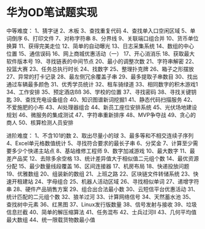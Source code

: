 # 华为OD笔试题实现

中等难度：
1、猜字谜
2、木板
3、查找重复代码
4、查找单入口空闲区域
5、单词倒序
6、打印文件
7、对称字符串
8、分界线
9、关联端口组合并
10、货币单位换算
11、获得完美走位
12、简单的自动曝光
13、日志采集系统
14、数组的中心位置
15、通信误码
16、网上商城优惠活动（一）
17、开心消消乐
18、获取最大软件版本号
19、寻找链表的中间节点
20、最小的调整次数
21、字符串解密
22、投篮大赛
23、任务总执行时长
24、找数字
25、整理扑克牌
26、箱子之形摆放
27、异常的打卡记录
28、最左侧冗余覆盖子串
29、最多提取子串数目
30、找出通过车辆最多颜色
31、优秀学员统计
32、租车骑绿道
33、相同数字的积木游戏1
34、工作安排
35、预定酒店ßß
36、学校的位置
37、寻找密码
38、寻找关键钥匙
39、查找充电设备组合
40、知识图谱新词挖掘1
41、静态代码扫描服务
42、不爱施肥的小布
43、AI处理器组合
44、新员工座位安排系统
45、光伏场地建设规划
46、微服务的集成测试
47、字符串重新排序
48、MVP争夺战
49、贪心的商人
50、核算检测人员安排

进阶难度：
1、不含101的数
2、取出尽量小的球
3、最多等和不相交连续子序列
4、Excel单元格数值统计
5、寻找符合要求的最长子串
6、分奖金
7、计算至少需要多少个快递主站点
8、基站维修工程师
9、数字加减游戏
10、最大数字
11、最差产品奖
12、去除多余空格
13、统计差异值大于相似值二元组个数
14、最优资源分配
15、最少数量线段覆盖
16、区间连接器
17、机房布局
18、快递投放问题
19、优雅数组
20、组装新的数组
21、上班之路
22、区块链文件转储系统
23、快速开租建站
24、字母组合
25、机器人活动区域
26、寻找相似单词
27、递增字符串
28、硬件产品销售方案
29、组合出合法最小数
30、云短信平台优惠活动
31、统计匹配的二元组个数
32、狼羊过河
33、计算网络信号
34、天然蓄水池
35、查找树中元素
36、红黑图
37、Linux发行版数量
38、信号发射与接收
39、垃圾信息拦截
40、简单的解压缩算法
41、任务混布
42、士兵过河II
43、几何平均值最大数组
44、统一限载货物数最小值